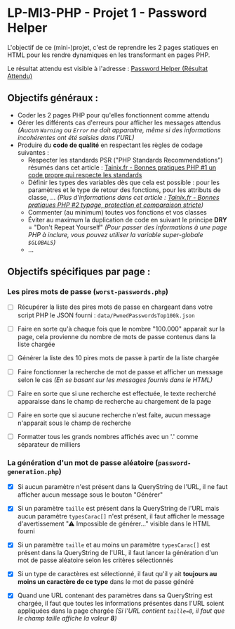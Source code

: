 # LP-MI3-PHP - Projet 1 - Password Helper

L'objectif de ce (mini-)projet, c'est de reprendre les 2 pages statiques en HTML pour les rendre dynamiques en les transformant en pages PHP.

Le résultat attendu est visible à l'adresse : [Password Helper (Résultat Attendu)](http://carl-vincent.fr/LP-MI3-PHP/password-helper-RESULTAT-ATTENDU/worst-passwords.php)

## Objectifs généraux :
- Coder les 2 pages PHP pour qu'elles fonctionnent comme attendu
- Gérer les différents cas d'erreurs pour afficher les messages attendus *(Aucun `Warning` ou `Error` ne doit apparaitre, même si des informations incohérentes ont été saisies dans l'URL)*
- Produire du **code de qualité** en respectant les règles de codage suivantes :
  - Respecter les standards PSR ("PHP Standards Recommendations") résumés dans cet article : [Tainix.fr - Bonnes pratiques PHP #1 un code propre qui respecte les standards](https://tainix.fr/article-technique/Bonnes-pratiques-PHP-1-un-code-propre-qui-respecte-les-standards)
  - Définir les types des variables dès que cela est possible : pour les paramètres et le type de retour des fonctions, pour les attributs de classe, ... *(Plus d'informations dans cet article : [Tainix.fr - Bonnes pratiques PHP #2 typage, protection et comparaison stricte](https://tainix.fr/article-technique/Bonnes-pratiques-PHP-2-typage-protection-et-comparaison-stricte))*
  - Commenter (au minimum) toutes vos fonctions et vos classes
  - Éviter au maximum la duplication de code en suivant le principe **DRY** = "Don't Repeat Yourself" *(Pour passer des informations à une page PHP à inclure, vous pouvez utiliser la variable super-globale `$GLOBALS`)*
  - ...


## Objectifs spécifiques par page :

### Les pires mots de passe (`worst-passwords.php`)
- [ ] Récupérer la liste des pires mots de passe en chargeant dans votre script PHP le JSON fourni : `data/PwnedPasswordsTop100k.json`
- [ ] Faire en sorte qu'à chaque fois que le nombre "100.000" apparait sur la page, cela provienne du nombre de mots de passe contenus dans la liste chargée
- [ ] Générer la liste des 10 pires mots de passe à partir de la liste chargée
- [ ] Faire fonctionner la recherche de mot de passe et afficher un message selon le cas *(En se basant sur les messages fournis dans le HTML)*
- [ ] Faire en sorte que si une recherche est effectuée, le texte recherché apparaisse dans le champ de recherche au chargement de la page
- [ ] Faire en sorte que si aucune recherche n'est faite, aucun message n'apparait sous le champ de recherche
- [ ] Formatter tous les grands nombres affichés avec un '.' comme séparateur de milliers


### La génération d'un mot de passe aléatoire (`password-generation.php`)
- [x] Si aucun paramètre n'est présent dans la QueryString de l'URL, il ne faut afficher aucun message sous le bouton "Générer"
- [x] Si un paramètre `taille` est présent dans la QueryString de l'URL mais aucun paramètre `typesCarac[]` n'est présent, il faut afficher le message d'avertissement "⚠ Impossible de générer..." visible dans le HTML fourni
- [x] Si un paramètre `taille` et au moins un paramètre `typesCarac[]` est présent dans la QueryString de l'URL, il faut lancer la génération d'un mot de passe aléatoire selon les critères sélectionnés
- [x] Si un type de caractères est sélectionné, il faut qu'il y ait **toujours au moins un caractère de ce type** dans le mot de passe généré
- [x] Quand une URL contenant des paramètres dans sa QueryString est chargée, il faut que toutes les informations présentes dans l'URL soient appliquées dans la page chargée *(Si l'URL contient `taille=8`, il faut que le champ taille affiche la valeur **8**)*

